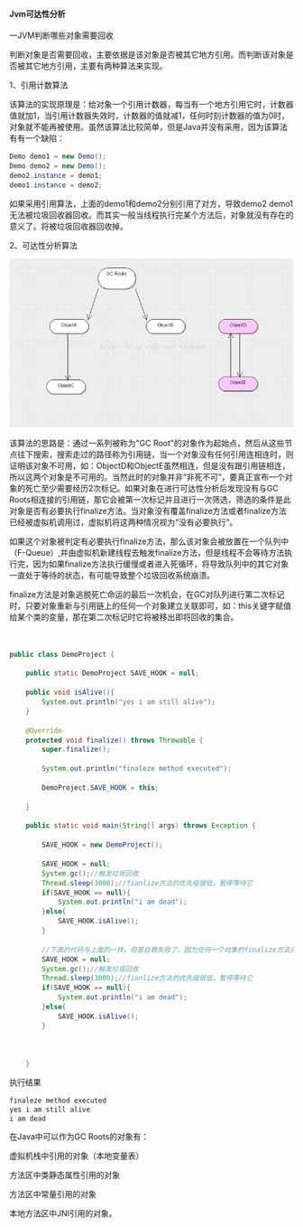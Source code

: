 #### Jvm可达性分析

一JVM判断哪些对象需要回收

判断对象是否需要回收，主要依据是该对象是否被其它地方引用。而判断该对象是否被其它地方引用，主要有两种算法来实现。

1、引用计数算法

该算法的实现原理是：给对象一个引用计数器，每当有一个地方引用它时，计数器值就加1，当引用计数器失效时，计数器的值就减1，任何时刻计数器的值为0时，对象就不能再被使用。虽然该算法比较简单，但是Java并没有采用，因为该算法有有一个缺陷：

```java
Demo demo1 = new Demo();
Demo demo2 = new Demo();
demo2.instance = demo1;
demo1.instance = demo2;
```

如果采用引用算法，上面的demo1和demo2分别引用了对方，导致demo2 demo1无法被垃圾回收器回收。而其实一般当线程执行完某个方法后，对象就没有存在的意义了。将被垃圾回收器回收掉。

2、可达性分析算法

![kedaxin](../images/jvm/kedaxin.jpeg)

该算法的思路是：通过一系列被称为"GC Root"的对象作为起始点，然后从这些节点往下搜索，搜索走过的路径称为引用链，当一个对象没有任何引用连相连时，则证明该对象不可用，如：ObjectD和ObjectE虽然相连，但是没有跟引用链相连，所以这两个对象是不可用的。当然此时的对象并非“非死不可”，要真正宣布一个对象的死亡至少需要经历2次标记。如果对象在进行可达性分析后发现没有与GC Roots相连接的引用链，那它会被第一次标记并且进行一次筛选，筛选的条件是此对象是否有必要执行finalize方法。当对象没有覆盖finalize方法或者finalize方法已经被虚拟机调用过，虚拟机将这两种情况视为“没有必要执行”。

如果这个对象被判定有必要执行finalize方法，那么该对象会被放置在一个队列中（F-Queue）,并由虚拟机新建线程去触发finalize方法，但是线程不会等待方法执行完，因为如果finalize方法执行缓慢或者进入死循环，将导致队列中的其它对象一直处于等待的状态，有可能导致整个垃圾回收系统崩溃。

finalize方法是对象逃脱死亡命运的最后一次机会，在GC对队列进行第二次标记时，只要对象重新与引用链上的任何一个对象建立关联即可，如：this关键字赋值给某个类的变量，那在第二次标记时它将被移出即将回收的集合。

```java


public class DemoProject {
	
	public static DemoProject SAVE_HOOK = null;
	
	public void isAlive(){
		System.out.println("yes i am still alive");
	}

	@Override
	protected void finalize() throws Throwable {
		super.finalize();
		
		System.out.println("finaleze method executed");
		
		DemoProject.SAVE_HOOK = this;
		
	}
	
	public static void main(String[] args) throws Exception {
		
		SAVE_HOOK = new DemoProject();
		
		SAVE_HOOK = null;
		System.gc();//触发垃圾回收
		Thread.sleep(3000);//fianlize方法的优先级很低，暂停等待它
		if(SAVE_HOOK == null){
			System.out.println("i am dead");
		}else{
			SAVE_HOOK.isAlive();
		}
		
		//下面的代码与上面的一样，但是自救失败了，因为任何一个对象的finalize方法只会被系统调用一次
		SAVE_HOOK = null;
		System.gc();//触发垃圾回收
		Thread.sleep(3000);//fianlize方法的优先级很低，暂停等待它
		if(SAVE_HOOK == null){
			System.out.println("i am dead");
		}else{
			SAVE_HOOK.isAlive();
		}
		
		
		
	}


```

执行结果

```
finaleze method executed
yes i am still alive
i am dead
```

在Java中可以作为GC Roots的对象有：

虚拟机栈中引用的对象（本地变量表）

方法区中类静态属性引用的对象

方法区中常量引用的对象

本地方法区中JNI引用的对象。